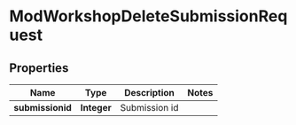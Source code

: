 

# ModWorkshopDeleteSubmissionRequest


## Properties

| Name | Type | Description | Notes |
|------------ | ------------- | ------------- | -------------|
|**submissionid** | **Integer** | Submission id |  |




